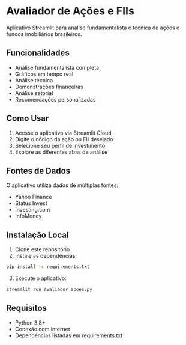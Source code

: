 # Avaliador de Ações e FIIs

Aplicativo Streamlit para análise fundamentalista e técnica de ações e fundos imobiliários brasileiros.

## Funcionalidades

- Análise fundamentalista completa
- Gráficos em tempo real
- Análise técnica
- Demonstrações financeiras
- Análise setorial
- Recomendações personalizadas

## Como Usar

1. Acesse o aplicativo via Streamlit Cloud
2. Digite o código da ação ou FII desejado
3. Selecione seu perfil de investimento
4. Explore as diferentes abas de análise

## Fontes de Dados

O aplicativo utiliza dados de múltiplas fontes:
- Yahoo Finance
- Status Invest
- Investing.com
- InfoMoney

## Instalação Local

1. Clone este repositório
2. Instale as dependências:
```bash
pip install -r requirements.txt
```
3. Execute o aplicativo:
```bash
streamlit run avaliador_acoes.py
```

## Requisitos

- Python 3.8+
- Conexão com internet
- Dependências listadas em requirements.txt 